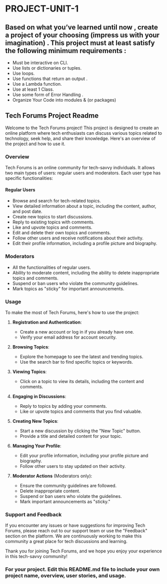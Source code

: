 # PROJECT-UNIT-1


## Based on what you’ve learned until now , create a project of your choosing (impress us with your imagination) . This project must at least satisfy the following minimum requirements :

- Must be interactive on CLI.
- Use lists or dictionaries or tuples. 
- Use loops.
- Use functions that return an output . 
- Use a Lambda function.
- Use at least 1 Class.
- Use some form of Error Handling .
- Organize Your Code into modules & (or packages)

## Tech Forums Project Readme

Welcome to the Tech Forums project! This project is designed to create an online platform where tech enthusiasts can discuss various topics related to technology, seek help, and share their knowledge. Here's an overview of the project and how to use it.

### Overview

Tech Forums is an online community for tech-savvy individuals. It allows two main types of users: regular users and moderators. Each user type has specific functionalities:

#### Regular Users
- Browse and search for tech-related topics.
- View detailed information about a topic, including the content, author, and post date.
- Create new topics to start discussions.
- Reply to existing topics with comments.
- Like and upvote topics and comments.
- Edit and delete their own topics and comments.
- Follow other users and receive notifications about their activity.
- Edit their profile information, including a profile picture and biography.

### Moderators
- All the functionalities of regular users.
- Ability to moderate content, including the ability to delete inappropriate topics and comments.
- Suspend or ban users who violate the community guidelines.
- Mark topics as "sticky" for important announcements.

### Usage

To make the most of Tech Forums, here's how to use the project:

1. **Registration and Authentication**:
   - Create a new account or log in if you already have one.
   - Verify your email address for account security.

2. **Browsing Topics**:
   - Explore the homepage to see the latest and trending topics.
   - Use the search bar to find specific topics or keywords.

3. **Viewing Topics**:
   - Click on a topic to view its details, including the content and comments.

4. **Engaging in Discussions**:
   - Reply to topics by adding your comments.
   - Like or upvote topics and comments that you find valuable.

5. **Creating New Topics**:
   - Start a new discussion by clicking the "New Topic" button.
   - Provide a title and detailed content for your topic.

6. **Managing Your Profile**:
   - Edit your profile information, including your profile picture and biography.
   - Follow other users to stay updated on their activity.

7. **Moderator Actions** (Moderators only):
   - Ensure the community guidelines are followed.
   - Delete inappropriate content.
   - Suspend or ban users who violate the guidelines.
   - Mark important announcements as "sticky."

### Support and Feedback

If you encounter any issues or have suggestions for improving Tech Forums, please reach out to our support team or use the "Feedback" section on the platform. We are continuously working to make this community a great place for tech discussions and learning.

Thank you for joining Tech Forums, and we hope you enjoy your experience in this tech-savvy community!

### For your project. Edit this README.md file to include your own project name,  overview, user stories, and usage. 
